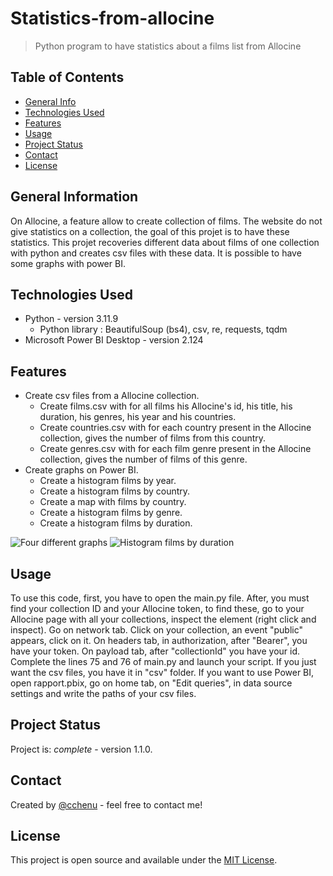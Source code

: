 # Statistics-from-allocine
> Python program to have statistics about a films list from Allocine

## Table of Contents
* [General Info](#general-information)
* [Technologies Used](#technologies-used)
* [Features](#features)
* [Usage](#usage)
* [Project Status](#project-status)
* [Contact](#contact)
* [License](#license)


## General Information
On Allocine, a feature allow to create collection of films. The website do not give statistics on a collection, the goal of this projet is to have these statistics. 
This projet recoveries different data about films of one collection with python and creates csv files with these data. It is possible to have some graphs with power BI.

## Technologies Used
- Python - version 3.11.9
  - Python library : BeautifulSoup (bs4), csv, re, requests, tqdm
- Microsoft Power BI Desktop - version 2.124

## Features
- Create csv files from a Allocine collection.
  - Create films.csv with for all films his Allocine's id, his title, his duration, his genres, his year and his countries.
  - Create countries.csv with for each country present in the Allocine collection, gives the number of films from this country.
  - Create genres.csv with for each film genre present in the Allocine collection, gives the number of films of this genre.
- Create graphs on Power BI.
  - Create a histogram films by year.
  - Create a histogram films by country.
  - Create a map with films by country.
  - Create a histogram films by genre.
  - Create a histogram films by duration.

![Four different graphs](https://zupimages.net/up/24/19/4cc1.png)
![Histogram films by duration](https://zupimages.net/up/24/19/fgw1.png)

## Usage
To use this code, first, you have to open the main.py file.
After, you must find your collection ID and your Allocine token, to find these, go to your Allocine page with all your collections, inspect the element (right click and inspect). Go on network tab. Click on your collection, an event "public" appears, click on it. On headers tab, in authorization, after "Bearer", you have your token. On payload tab, after "collectionId" you have your id.
Complete the lines 75 and 76 of main.py and launch your script.
If you just want the csv files, you have it in "csv" folder.
If you want to use Power BI, open rapport.pbix, go on home tab, on "Edit queries", in data source settings and write the paths of your csv files.


## Project Status
Project is: _complete_ - version 1.1.0.


## Contact
Created by [@cchenu](https://github.com/cchenu/) - feel free to contact me!

## License
This project is open source and available under the [MIT License](LICENSE).

